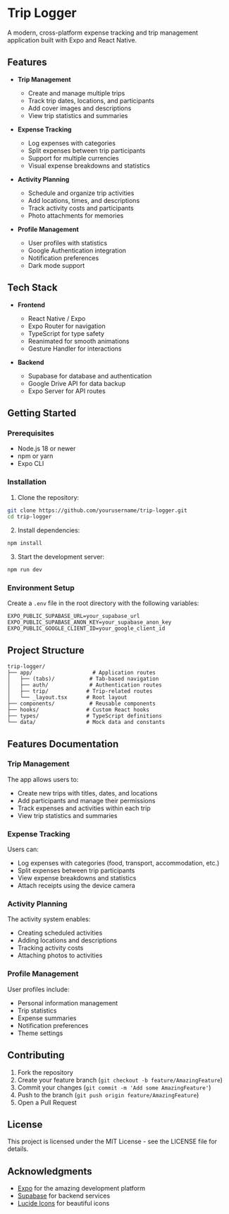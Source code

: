 # Trip Logger

A modern, cross-platform expense tracking and trip management application built with Expo and React Native.

## Features

- **Trip Management**
  - Create and manage multiple trips
  - Track trip dates, locations, and participants
  - Add cover images and descriptions
  - View trip statistics and summaries

- **Expense Tracking**
  - Log expenses with categories
  - Split expenses between trip participants
  - Support for multiple currencies
  - Visual expense breakdowns and statistics

- **Activity Planning**
  - Schedule and organize trip activities
  - Add locations, times, and descriptions
  - Track activity costs and participants
  - Photo attachments for memories

- **Profile Management**
  - User profiles with statistics
  - Google Authentication integration
  - Notification preferences
  - Dark mode support

## Tech Stack

- **Frontend**
  - React Native / Expo
  - Expo Router for navigation
  - TypeScript for type safety
  - Reanimated for smooth animations
  - Gesture Handler for interactions

- **Backend**
  - Supabase for database and authentication
  - Google Drive API for data backup
  - Expo Server for API routes

## Getting Started

### Prerequisites

- Node.js 18 or newer
- npm or yarn
- Expo CLI

### Installation

1. Clone the repository:
```bash
git clone https://github.com/yourusername/trip-logger.git
cd trip-logger
```

2. Install dependencies:
```bash
npm install
```

3. Start the development server:
```bash
npm run dev
```

### Environment Setup

Create a `.env` file in the root directory with the following variables:

```env
EXPO_PUBLIC_SUPABASE_URL=your_supabase_url
EXPO_PUBLIC_SUPABASE_ANON_KEY=your_supabase_anon_key
EXPO_PUBLIC_GOOGLE_CLIENT_ID=your_google_client_id
```

## Project Structure

```
trip-logger/
├── app/                   # Application routes
│   ├── (tabs)/           # Tab-based navigation
│   ├── auth/             # Authentication routes
│   ├── trip/            # Trip-related routes
│   └── _layout.tsx      # Root layout
├── components/           # Reusable components
├── hooks/               # Custom React hooks
├── types/               # TypeScript definitions
└── data/                # Mock data and constants
```

## Features Documentation

### Trip Management

The app allows users to:
- Create new trips with titles, dates, and locations
- Add participants and manage their permissions
- Track expenses and activities within each trip
- View trip statistics and summaries

### Expense Tracking

Users can:
- Log expenses with categories (food, transport, accommodation, etc.)
- Split expenses between trip participants
- View expense breakdowns and statistics
- Attach receipts using the device camera

### Activity Planning

The activity system enables:
- Creating scheduled activities
- Adding locations and descriptions
- Tracking activity costs
- Attaching photos to activities

### Profile Management

User profiles include:
- Personal information management
- Trip statistics
- Expense summaries
- Notification preferences
- Theme settings

## Contributing

1. Fork the repository
2. Create your feature branch (`git checkout -b feature/AmazingFeature`)
3. Commit your changes (`git commit -m 'Add some AmazingFeature'`)
4. Push to the branch (`git push origin feature/AmazingFeature`)
5. Open a Pull Request

## License

This project is licensed under the MIT License - see the LICENSE file for details.

## Acknowledgments

- [Expo](https://expo.dev/) for the amazing development platform
- [Supabase](https://supabase.com/) for backend services
- [Lucide Icons](https://lucide.dev/) for beautiful icons
